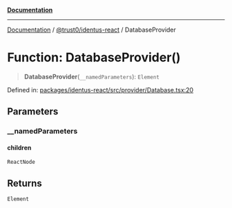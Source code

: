 [**Documentation**](../../../README.md)

***

[Documentation](../../../README.md) / [@trust0/identus-react](../README.md) / DatabaseProvider

# Function: DatabaseProvider()

> **DatabaseProvider**(`__namedParameters`): `Element`

Defined in: [packages/identus-react/src/provider/Database.tsx:20](https://github.com/trust0-project/identus/blob/af52f2e3fa73710ce2410c9ab54cf0ba0d063521/packages/identus-react/src/provider/Database.tsx#L20)

## Parameters

### \_\_namedParameters

#### children

`ReactNode`

## Returns

`Element`
